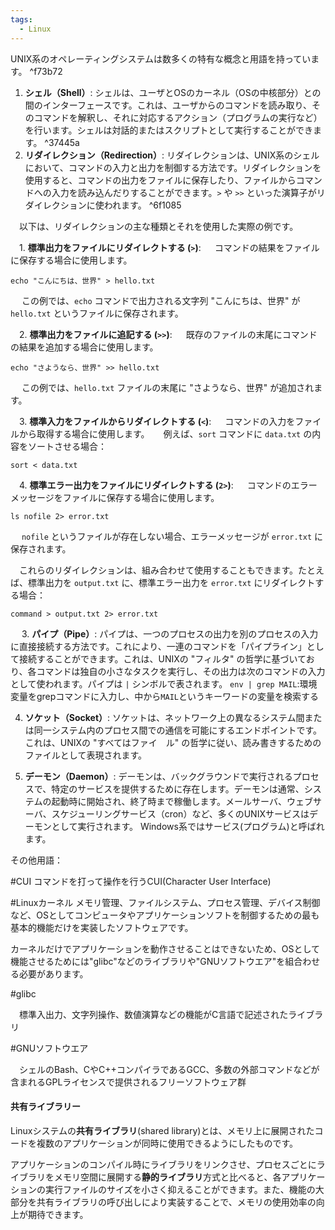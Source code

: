 ```yaml
---
tags:
  - Linux
---
```



UNIX系のオペレーティングシステムは数多くの特有な概念と用語を持っています。 ^f73b72

1. **シェル（Shell）**: シェルは、ユーザとOSのカーネル（OSの中核部分）との間のインターフェースです。これは、ユーザからのコマンドを読み取り、そのコマンドを解釈し、それに対応するアクション（プログラムの実行など）を行います。シェルは対話的またはスクリプトとして実行することができます。
 ^37445a
2. **リダイレクション（Redirection）**: リダイレクションは、UNIX系のシェルにおいて、コマンドの入力と出力を制御する方法です。リダイレクションを使用すると、コマンドの出力をファイルに保存したり、ファイルからコマンドへの入力を読み込んだりすることができます。`>` や `>>` といった演算子がリダイレクションに使われます。 ^6f1085

　以下は、リダイレクションの主な種類とそれを使用した実際の例です。

　1. **標準出力をファイルにリダイレクトする (`>`)**:
　   コマンドの結果をファイルに保存する場合に使用します。
   ```
   echo "こんにちは、世界" > hello.txt
   ```
 　  この例では、`echo` コマンドで出力される文字列 "こんにちは、世界" が `hello.txt` というファイルに保存されます。

　2. **標準出力をファイルに追記する (`>>`)**:
　   既存のファイルの末尾にコマンドの結果を追加する場合に使用します。
   ```
   echo "さようなら、世界" >> hello.txt
   ```
 　  この例では、`hello.txt` ファイルの末尾に "さようなら、世界" が追加されます。

　3. **標準入力をファイルからリダイレクトする (`<`)**:
　   コマンドの入力をファイルから取得する場合に使用します。
　   例えば、`sort` コマンドに `data.txt` の内容をソートさせる場合：
   ```
   sort < data.txt
   ```

　4. **標準エラー出力をファイルにリダイレクトする (`2>`)**:
　   コマンドのエラーメッセージをファイルに保存する場合に使用します。
   ```
   ls nofile 2> error.txt
   ```
  　 `nofile` というファイルが存在しない場合、エラーメッセージが `error.txt` に保存されます。

　これらのリダイレクションは、組み合わせて使用することもできます。たとえば、標準出力を `output.txt` に、標準エラー出力を `error.txt` にリダイレクトする場合：
```
command > output.txt 2> error.txt
```

　
3. **パイプ（Pipe）**: パイプは、一つのプロセスの出力を別のプロセスの入力に直接接続する方法です。これにより、一連のコマンドを「パイプライン」として接続することができます。これは、UNIXの "フィルタ" の哲学に基づいており、各コマンドは独自の小さなタスクを実行し、その出力は次のコマンドの入力として使われます。パイプは `|` シンボルで表されます。
   `env | grep MAIL`:環境変量をgrepコマンドに入力し、中から`MAIL`というキーワードの変量を検索する

4. **ソケット（Socket）**: ソケットは、ネットワーク上の異なるシステム間または同一システム内のプロセス間での通信を可能にするエンドポイントです。これは、UNIXの "すべてはファイ　ル" の哲学に従い、読み書きするためのファイルとして表現されます。

5. **デーモン（Daemon）**: デーモンは、バックグラウンドで実行されるプロセスで、特定のサービスを提供するために存在します。デーモンは通常、システムの起動時に開始され、終了時まで稼働します。メールサーバ、ウェブサーバ、スケジューリングサービス（cron）など、多くのUNIXサービスはデーモンとして実行されます。
   Windows系ではサービス(プログラム)と呼ばれます。

その他用語：

#CUI
コマンドを打って操作を行うCUI(Character User Interface)

#Linuxカーネル 
メモリ管理、ファイルシステム、プロセス管理、デバイス制御など、OSとしてコンピュータやアプリケーションソフトを制御するための最も基本的機能だけを実装したソフトウェアです。  
  
カーネルだけでアプリケーションを動作させることはできないため、OSとして機能させるためには"glibc"などのライブラリや"GNUソフトウエア"を組合わせる必要があります。

#glibc

　標準入出力、文字列操作、数値演算などの機能がC言語で記述されたライブラリ

#GNUソフトウエア

　シェルのBash、CやC++コンパイラであるGCC、多数の外部コマンドなどが含まれるGPLライセンスで提供されるフリーソフトウェア群

#### 共有ライブラリー
Linuxシステムの**共有ライブラリ**(shared library)とは、メモリ上に展開されたコードを複数のアプリケーションが同時に使用できるようにしたものです。  
  
アプリケーションのコンパイル時にライブラリをリンクさせ、プロセスごとにライブラリをメモリ空間に展開する**静的ライブラリ**方式と比べると、各アプリケーションの実行ファイルのサイズを小さく抑えることができます。また、機能の大部分を共有ライブラリの呼び出しにより実装することで、メモリの使用効率の向上が期待できます。
